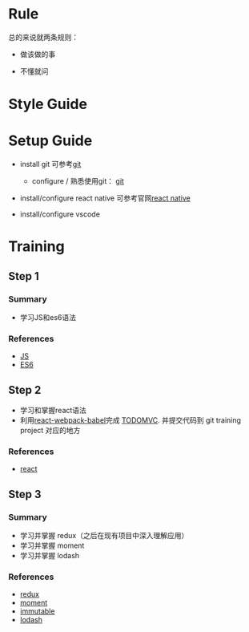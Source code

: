 # Rule
总的来说就两条规则：

* 做该做的事

* 不懂就问

# Style Guide

# Setup Guide
* install git 可参考[git](https://git-scm.com/)
  * configure / 熟悉使用git： [git](../../integration/git.md)

* install/configure react native 可参考官网[react native](http://facebook.github.io/react-native/docs/getting-started.html#content)

* install/configure vscode

# Training
## Step 1
### Summary
* 学习JS和es6语法


### References
* [JS](http://www.w3school.com.cn/js/index.asp)
* [ES6](http://es6.ruanyifeng.com/)

## Step 2
* 学习和掌握react语法
* 利用[react-webpack-babel](https://github.com/alicoding/react-webpack-babel)完成 [TODOMVC](http://todomvc.com/examples/react/#/). 并提交代码到 git training project 对应的地方

### References
* [react](https://github.com/enaqx/awesome-react)

## Step 3
### Summary
* 学习并掌握 redux（之后在现有项目中深入理解应用）
* 学习并掌握 moment
* 学习并掌握 lodash

### References
* [redux](http://redux.js.org/)
* [moment](http://momentjs.cn/docs/)
* [immutable](http://facebook.github.io/immutable-js/docs/#/)
* [lodash](https://lodash.com/docs)